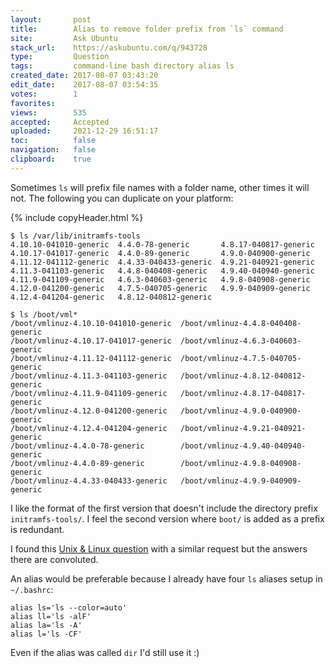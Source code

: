 ```yaml
---
layout:       post
title:        Alias to remove folder prefix from `ls` command
site:         Ask Ubuntu
stack_url:    https://askubuntu.com/q/943728
type:         Question
tags:         command-line bash directory alias ls
created_date: 2017-08-07 03:43:20
edit_date:    2017-08-07 03:54:35
votes:        1
favorites:    
views:        535
accepted:     Accepted
uploaded:     2021-12-29 16:51:17
toc:          false
navigation:   false
clipboard:    true
---
```


Sometimes `ls` will prefix file names with a folder name, other times it will not. The following you can duplicate on your platform:

{% include copyHeader.html %}
``` 
$ ls /var/lib/initramfs-tools
4.10.10-041010-generic  4.4.0-78-generic       4.8.17-040817-generic
4.10.17-041017-generic  4.4.0-89-generic       4.9.0-040900-generic
4.11.12-041112-generic  4.4.33-040433-generic  4.9.21-040921-generic
4.11.3-041103-generic   4.4.8-040408-generic   4.9.40-040940-generic
4.11.9-041109-generic   4.6.3-040603-generic   4.9.8-040908-generic
4.12.0-041200-generic   4.7.5-040705-generic   4.9.9-040909-generic
4.12.4-041204-generic   4.8.12-040812-generic

$ ls /boot/vml*
/boot/vmlinuz-4.10.10-041010-generic  /boot/vmlinuz-4.4.8-040408-generic
/boot/vmlinuz-4.10.17-041017-generic  /boot/vmlinuz-4.6.3-040603-generic
/boot/vmlinuz-4.11.12-041112-generic  /boot/vmlinuz-4.7.5-040705-generic
/boot/vmlinuz-4.11.3-041103-generic   /boot/vmlinuz-4.8.12-040812-generic
/boot/vmlinuz-4.11.9-041109-generic   /boot/vmlinuz-4.8.17-040817-generic
/boot/vmlinuz-4.12.0-041200-generic   /boot/vmlinuz-4.9.0-040900-generic
/boot/vmlinuz-4.12.4-041204-generic   /boot/vmlinuz-4.9.21-040921-generic
/boot/vmlinuz-4.4.0-78-generic        /boot/vmlinuz-4.9.40-040940-generic
/boot/vmlinuz-4.4.0-89-generic        /boot/vmlinuz-4.9.8-040908-generic
/boot/vmlinuz-4.4.33-040433-generic   /boot/vmlinuz-4.9.9-040909-generic

```

I like the format of the first version that doesn't include the directory prefix `initramfs-tools/`. I feel the second version where `boot/` is added as a prefix is redundant.

I found this [Unix & Linux question][1] with a similar request but the answers there are convoluted. 

An alias would be preferable because I already have four `ls` aliases setup in `~/.bashrc`:

``` 
alias ls='ls --color=auto'
alias ll='ls -alF'
alias la='ls -A'
alias l='ls -CF'

```

Even if the alias was called `dir` I'd still use it :)

  [1]: https://unix.stackexchange.com/questions/124887/is-it-possible-to-remove-folder-prefix-from-a-ls-command
